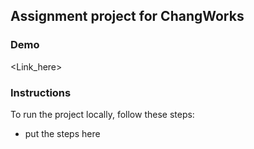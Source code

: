 ## Assignment project for ChangWorks

### Demo

<Link_here>

### Instructions

To run the project locally, follow these steps:

- put the steps here
